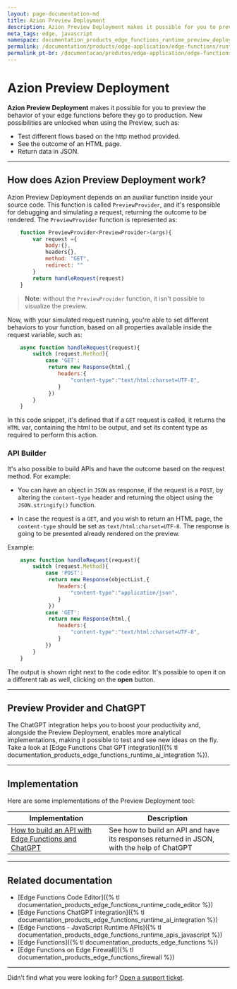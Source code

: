 ```yaml
---
layout: page-documentation-md
title: Azion Preview Deployment
description: Azion Preview Deployment makes it possible for you to preview the behavior of your edge functions before they go to production.
meta_tags: edge, javascript
namespace: documentation_products_edge_functions_runtime_preview_deployment
permalink: /documentation/products/edge-application/edge-functions/runtime-api/preview-deployment/
permalink_pt-br: /documentacao/produtos/edge-application/edge-functions/runtime-api/preview-deployment/
---
```


# Azion Preview Deployment

**Azion Preview Deployment** makes it possible for you to preview the behavior of your edge functions before they go to production. New possibilities are unlocked when using the Preview, such as:

- Test different flows based on the http method provided.
- See the outcome of an HTML page.
- Return data in JSON.

---

## How does Azion Preview Deployment work?

Azion Preview Deployment depends on an auxiliar function inside your source code. This function is called `PreviewProvider`, and it's responsible for debugging and simulating a request, returning the outcome to be rendered. The `PreviewProvider` function is represented as:

```javascript
    function PreviewProvider<PreviewProvider>(args){
        var request ={
            body:{},
            headers{},
            method: "GET",
            redirect: ""
        }
        return handleRequest(request)
    }
```

>**Note**: without the `PreviewProvider` function, it isn't possible to visualize the preview.

Now, with your simulated request running, you're able to set different behaviors to your function, based on all properties available inside the request variable, such as:

```javascript
    async function handleRequest(request){
        switch (request.Method){
            case 'GET':
             return new Response(html,{
                headers:{
                    "content-type":"text/html:charset=UTF-8",
                }
             })
        }
    }
```

In this code snippet, it's defined that if a `GET` request is called, it returns the `HTML` var, containing the html to be output, and set its content type as required to perform this action.

### API Builder

It's also possible to build APIs and have the outcome based on the request method. For example:

- You can have an object in `JSON` as response, if the request is a `POST`, by altering the `content-type` header and returning the object using the `JSON.stringify()` function.

- In case the request is a `GET`, and you wish to return an HTML page, the `content-type` should be set as `text/html:charset=UTF-8`. The response is going to be presented already rendered on the preview.

Example:

```javascript
    async function handleRequest(request){
        switch (request.Method){
            case 'POST':
             return new Response(objectList,{
                headers:{
                    "content-type":"application/json",
                }
             })
            case 'GET':
             return new Response(html,{
                headers:{
                    "content-type":"text/html:charset=UTF-8",
                }
            })
        }
    }
```

The output is shown right next to the code editor. It's possible to open it on a different tab as well, clicking on the **open** button.

---

## Preview Provider and ChatGPT

The ChatGPT integration helps you to boost your productivity and, alongside the Preview Deployment, enables more analytical implementations, making it possible to test and see new ideas on the fly. Take a look at [Edge Functions Chat GPT integration]({% tl documentation_products_edge_functions_runtime_ai_integration %}).

---

## Implementation

Here are some implementations of the Preview Deployment tool:

| Implementation | Description |
| --- | --- |
| [How to build an API with Edge Functions and ChatGPT]() | See how to build an API and have its responses returned in JSON, with the help of ChatGPT |

---

## Related documentation

- [Edge Functions Code Editor]({% tl documentation_products_edge_functions_runtime_code_editor %})
- [Edge Functions ChatGPT integration]({% tl documentation_products_edge_functions_runtime_ai_integration %})
- [Edge Functions - JavaScript Runtime APIs]({% tl documentation_products_edge_functions_runtime_apis_javascript %})
- [Edge Functions]({% tl documentation_products_edge_functions %})
- [Edge Functions on Edge Firewall]({% tl documentation_products_edge_functions_firewall %})

---

Didn’t find what you were looking for? [Open a support ticket](https://tickets.azion.com/).

